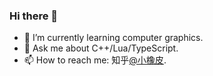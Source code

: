 ### Hi there 👋

<!--
**hewenning/hewenning** is a ✨ _special_ ✨ repository because its `README.md` (this file) appears on your GitHub profile.

Here are some ideas to get you started:

- 🔭 I’m currently working on ...
- 🌱 I’m currently learning ...
- 👯 I’m looking to collaborate on ...
- 🤔 I’m looking for help with ...
- 💬 Ask me about ...
- 📫 How to reach me: ...
- 😄 Pronouns: ...
- ⚡ Fun fact: ...
-->

- 🌱 I’m currently learning computer graphics.
- 💬 Ask me about C++/Lua/TypeScript.
- 📫 How to reach me: 知乎[@小橡皮](https://www.zhihu.com/people/hewenning).

